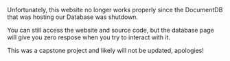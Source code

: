 Unfortunately, this website no longer works properly since the DocumentDB that was hosting our Database was shutdown.

You can still access the website and source code, but the database page will give you zero respose when you try to interact with it.

This was a capstone project and likely will not be updated, apologies!
